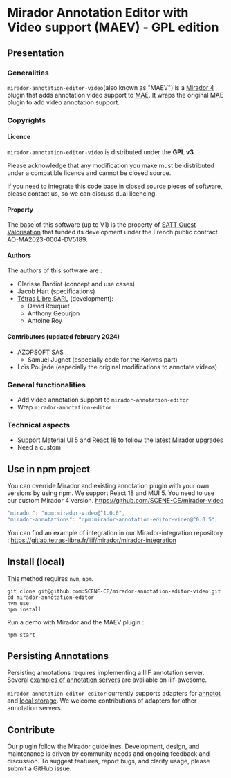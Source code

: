 # Mirador Annotation Editor with Video support (MAEV) - GPL edition

## Presentation

### Generalities

`mirador-annotation-editor-video`(also known as "MAEV") is a [Mirador 4](https://github.com/projectmirador/mirador) 
plugin that adds annotation video support to [MAE](https://github.com/SCENE-CE/mirador-annotation-editor). It wraps the 
original MAE plugin to add video annotation support.

### Copyrights

#### Licence

 `mirador-annotation-editor-video` is distributed under the **GPL v3**.

Please acknowledge that any modification you make must be distributed under a compatible licence and cannot be closed 
source.

If you need to integrate this code base in closed source pieces of software, please contact us, so we can discuss dual 
licencing.

#### Property

The base of this software (up to V1) is the property of [SATT Ouest Valorisation](https://www.ouest-valorisation.fr/) 
that funded its development under the French public contract AO-MA2023-0004-DV5189.

#### Authors

The authors of this software are :

- Clarisse Bardiot (concept and use cases)
- Jacob Hart (specifications)
- [Tétras Libre SARL](https://tetras-libre.fr) (development):
    - David Rouquet
    - Anthony Geourjon
    - Antoine Roy

#### Contributors (updated february 2024)

- AZOPSOFT SAS
    - Samuel Jugnet (especially code for the Konvas part)
- Loïs Poujade (especially the original modifications to annotate videos)

### General functionalities

- Add video annotation support to `mirador-annotation-editor`
- Wrap `mirador-annotation-editor`

### Technical aspects

- Support Material UI 5 and React 18 to follow the latest Mirador upgrades
- Need a custom 


## Use in npm project

You can override Mirador and existing annotation plugin with your own versions by using npm. We support React 18 and 
MUI 5.
You need to use our custom Mirador 4 version. https://github.com/SCENE-CE/mirador-video

```js
"mirador": "npm:mirador-video@^1.0.6",
"mirador-annotations": "npm:mirador-annotation-editor-video@^0.0.5",
```

You can find an example of integration in our Mirador-integration repository :
https://gitlab.tetras-libre.fr/iiif/mirador/mirador-integration

## Install (local)


This method requires `nvm`, `npm`.

```
git clone git@github.com:SCENE-CE/mirador-annotation-editor-video.git
cd mirador-annotation-editor
nvm use
npm install
```

Run a demo with Mirador and the MAEV plugin :

```
npm start
```


## Persisting Annotations
Persisting annotations requires implementing a IIIF annotation server. Several 
[examples of annotation servers](https://github.com/IIIF/awesome-iiif#annotation-servers) are available on iiif-awesome.

`mirador-annotation-editor-editor` currently supports adapters for 
[annotot](https://github.com/ProjectMirador/mirador-annotations/blob/master/src/AnnototAdapter.js) and 
[local storage](https://github.com/ProjectMirador/mirador-annotations/blob/master/src/LocalStorageAdapter.js). 
We welcome contributions of adapters for other annotation servers.

## Contribute

Our plugin follow the Mirador guidelines. Development, design, and maintenance is driven by community needs and ongoing 
feedback and discussion.
To suggest features, report bugs, and clarify usage, please submit a GitHub issue.

